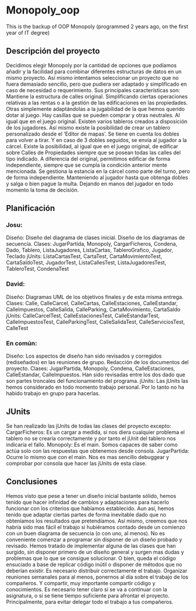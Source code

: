 # Monopoly_oop
This is the backup of OOP Monopoly (programmed 2 years ago, on the first year of IT degree)

## Descripción del proyecto

Decidimos elegir Monopoly por la cantidad de opciones que podíamos añadir y la facilidad para combinar diferentes estructuras de datos en un mismo proyecto. Así mismo intentamos seleccionar un proyecto que no fuera demasiado sencillo, pero que pudiera ser adaptado y simplificado en caso de necesidad o requerimiento. Sus principales características son:
	Mantiene la estructura de calles original. Simplificando ciertas operaciones relativas a las rentas o a la gestión de las edificaciones en las propiedades. Otras simplemente adaptándolas a la jugabilidad de la que hemos querido dotar al juego.
	Hay casillas que se pueden comprar y otras neutrales. Al igual que en el juego original.
	Existen varios tableros creados a disposición de los jugadores. Así mismo existe la posibilidad de crear un tablero personalizado desde el ‘Editor de mapas’.
	Se tiene en cuenta los dobles para volver a tirar. Y en caso de 3 dobles seguidos, se envía al jugador a la cárcel.
	Existe la posibilidad, al igual que en el juego original, de edificar sobre Calles de Propiedades siempre que se posean todas las calles del tipo indicado. A diferencia del original, permitimos edificar de forma independiente, siempre que se cumpla la condición anterior mente mencionada.
	Se gestiona la estancia en la cárcel como parte del turno, pero de forma independiente. Manteniendo al jugador hasta que obtenga dobles y salga o bien pague la multa. Dejando en manos del jugador en todo momento la toma de decisión.
  
  ## Planificación
  
### Josu:
Diseño: Diseño del diagrama de clases inicial. Diseño de los diagramas de secuencia.
Clases: JugarPartida, Monopoly, CargarFicheros, Condena, Dado, Tablero, ListaJugadores, ListaCartas, TableroGrafico, Jugador, Teclado
jUnits: ListaCartasTest, CartaTest, CartaMovimientoTest, CartaSaldoTest, JugadorTest, ListaCallesTest, ListaJugadoresTest, TableroTest, CondenaTest
### David:
Diseño: Diagramas UML de los objetivos finales y de esta misma entrega.
Clases: Calle, CalleCarcel, CalleCartas, CalleEstaciones, CalleEstandar, CalleImpuestos, CalleSalida, CalleParking, CartaMovimiento, CartaSaldo
jUnits: CalleCarcelTest, CalleEstacionesTest, CalleEstandarTest, CalleImpuestosTest, CalleParkingTest, CalleSalidaTest, CalleServiciosTest, CalleTest
### En común:
Diseño: Los aspectos de diseño han sido revisados y corregidos (rediseñados) en las reuniones de grupo. Redacción de los documentos del proyecto.
Clases: JugarPartida, Monopoly, Condena, CalleEstaciones, CalleEstandar, CalleImpuestos. Han sido revisadas entre los dos dado que son partes troncales del funcionamiento del programa.
jUnits: Las jUnits las hemos considerado en todo momento trabajo personal. Por lo tanto no ha habido trabajo en grupo para hacerlas.
  
  ## JUnits
  
  Se han realizado las jUnits de todas las clases del proyecto excepto: 
CargarFicheros: Es un cargar a medida, si nos diera cualquier problema el tablero no se crearía correctamente y por tanto el jUnit del tablero nos indicaría el fallo.
Monopoly: Es el main. Somos capaces de saber como actúa solo con las respuestas que obtenemos desde consola.
JugarPartida: Ocurre lo mismo que con el main. Nos es mas sencillo debuggear y comprobar por consola que hacer las jUnits de esta clase.

## Conclusiones
Hemos visto que pese a tener un diseño inicial bastante sólido, hemos tenido que hacer infinidad de cambios y adaptaciones para hacerlo funcionar con los criterios que habíamos establecido. Aun así, hemos tenido que adaptar ciertas partes de forma inevitable dado que no obteníamos los resultados que pretendíamos. Así mismo, creemos que nos habría sido mas fácil el trabajo si hubiéramos contado desde un comienzo con un buen diagrama de secuencia (o con uno, al menos).
No es conveniente comenzar a programar sin disponer de un diseño probado y revisado. Hemos tratado de implementar alguna de las clases que han surgido, sin disponer primero de un diseño general y surgen mas dudas y problemas que lo que se consigue solucionar. O bien, queda el código ensuciado a base de replicar código inútil o disponer de métodos que no deberían existir.
Es necesario distribuir correctamente el trabajo. Organizar reuniones semanales para al menos, ponernos al día sobre el trabajo de los compañeros. Y compartir, muy importante compartir código y conocimientos.
Es necesario tener claro si se va a continuar con la asignatura, o si se tiene tiempo suficiente para afrontar el proyecto. Principalmente, para evitar delegar todo el trabajo a tus compañeros.

